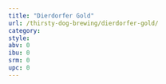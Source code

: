 ```yaml
---
title: "Dierdorfer Gold"
url: /thirsty-dog-brewing/dierdorfer-gold/
category: 
style: 
abv: 0
ibu: 0
srm: 0
upc: 0
---
```


